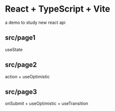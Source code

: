 # React + TypeScript + Vite

a demo to study new react api

## src/page1

useState

## src/page2

action + useOptimistic

## src/page3

onSubmit + useOptimistic + useTransition
